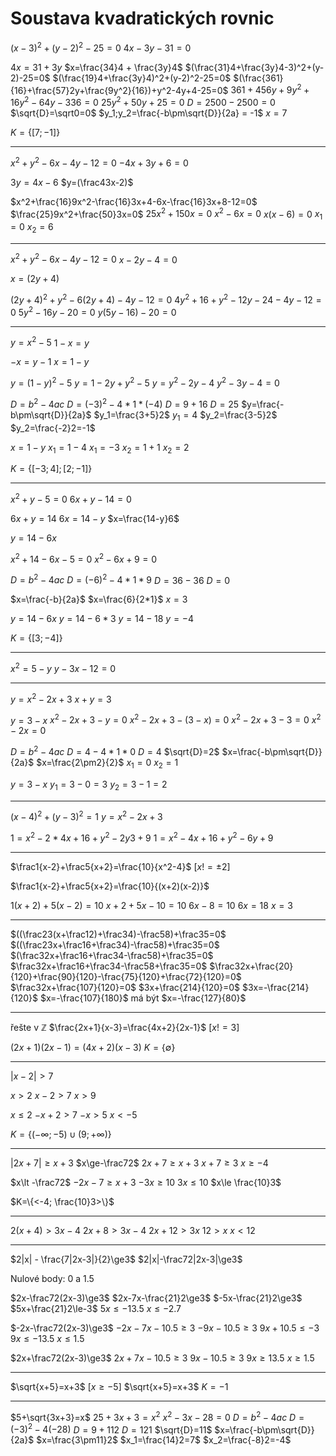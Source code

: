 # Soustava kvadratických rovnic
$(x-3)^2+(y-2)^2-25=0$
$4x-3y-31=0$

$4x=31+3y$
$x=\frac{34}4 + \frac{3y}4$
$(\frac{31}4+\frac{3y}4-3)^2+(y-2)-25=0$
$(\frac{19}4+\frac{3y}4)^2+(y-2)^2-25=0$
$(\frac{361}{16}+\frac{57}2y+\frac{9y^2}{16})+y^2-4y+4-25=0$
$361+456y+9y^2+16y^2-64y-336=0$
$25y^2+50y+25=0$
$D=2500-2500=0$
$\sqrt{D}=\sqrt0=0$
$y_1;y_2=\frac{-b\pm\sqrt{D}}{2a} = -1$
$x=7$

$K=\{[7;-1]\}$

---

$x^2+y^2-6x-4y-12=0$
$-4x+3y+6=0$

$3y=4x-6$
$y=(\frac43x-2)$

$x^2+\frac{16}9x^2-\frac{16}3x+4-6x-\frac{16}3x+8-12=0$
$\frac{25}9x^2+\frac{50}3x=0$
$25x^2+150x=0$
$x^2-6x=0$
$x(x-6)=0$
$x_1=0$
$x_2=6$

---

$x^2+y^2-6x-4y-12=0$
$x-2y-4=0$

$x=(2y+4)$

$(2y+4)^2+y^2-6(2y+4)-4y-12=0$
$4y^2+16+y^2-12y-24-4y-12=0$
$5y^2-16y-20=0$
$y(5y-16)-20=0$

---

$y=x^2-5$
$1-x=y$

$-x=y-1$
$x=1-y$

$y=(1-y)^2-5$
$y=1-2y+y^2-5$
$y=y^2-2y-4$
$y^2-3y-4=0$

$D=b^2-4ac$
$D=(-3)^2-4*1*(-4)$
$D=9+16$
$D=25$
$y=\frac{-b\pm\sqrt{D}}{2a}$
$y_1=\frac{3+5}2$
$y_1=4$
$y_2=\frac{3-5}2$
$y_2=\frac{-2}2=-1$

$x=1-y$
$x_1=1-4$
$x_1=-3$
$x_2=1+1$
$x_2=2$

$K=\{[-3;4];[2;-1]\}$

---

$x^2+y-5=0$
$6x+y-14=0$

$6x+y=14$
$6x=14-y$
$x=\frac{14-y}6$

$y=14-6x$

$x^2+14-6x-5=0$
$x^2-6x+9=0$

$D=b^2-4ac$
$D=(-6)^2-4*1*9$
$D=36-36$
$D=0$

$x=\frac{-b}{2a}$
$x=\frac{6}{2*1}$
$x=3$

$y=14-6x$
$y=14-6*3$
$y=14-18$
$y=-4$

$K=\{[3;-4]\}$

---

$x^2=5-y$
$y-3x-12=0$

---

$y=x^2-2x+3$
$x+y=3$

$y=3-x$
$x^2-2x+3-y=0$
$x^2-2x+3-(3-x)=0$
$x^2-2x+3-3=0$
$x^2-2x=0$

$D=b^2-4ac$
$D=4-4*1*0$
$D=4$
$\sqrt{D}=2$
$x=\frac{-b\pm\sqrt{D}}{2a}$
$x=\frac{2\pm2}{2}$
$x_1=0$
$x_2=1$

$y=3-x$
$y_1=3-0=3$
$y_2=3-1=2$

---

$(x-4)^2+(y-3)^2=1$
$y=x^2-2x+3$

$1=x^2-2*4x+16+y^2-2y3+9$
$1=x^2-4x+16+y^2-6y+9$

---

$\frac1{x-2}+\frac5{x+2}=\frac{10}{x^2-4}$
$[x!=\pm2]$

$\frac1{x-2}+\frac5{x+2}=\frac{10}{(x+2)(x-2)}$

$1(x+2)+5(x-2)=10$
$x+2+5x-10=10$
$6x-8=10$
$6x=18$
$x=3$

---

$((\frac23(x+\frac12)+\frac34)-\frac58)+\frac35=0$
$((\frac23x+\frac16+\frac34)-\frac58)+\frac35=0$
$(\frac32x+\frac16+\frac34-\frac58)+\frac35=0$
$\frac32x+\frac16+\frac34-\frac58+\frac35=0$
$\frac32x+\frac{20}{120}+\frac{90}{120}-\frac{75}{120}+\frac{72}{120}=0$
$\frac32x+\frac{107}{120}=0$
$3x+\frac{214}{120}=0$
$3x=-\frac{214}{120}$
$x=-\frac{107}{180}$
má být $x=-\frac{127}{80}$

---

řešte v $\mathbb{Z}$
$\frac{2x+1}{x-3}=\frac{4x+2}{2x-1}$
$[x!=3]$

$(2x+1)(2x-1)=(4x+2)(x-3)$
$K=\{\emptyset\}$

---

$|x-2|>7$

$x>2$
$x-2>7$
$x>9$

$x\le2$
$-x+2>7$
$-x>5$
$x<-5$

$K=\{(-\infty;-5)\cup(9;+\infty)\}$

---

$|2x+7|\ge x+3$
$x\ge-\frac72$
$2x+7\ge x+3$
$x+7\ge3$
$x\ge-4$

$x\lt -\frac72$
$-2x-7\ge x+3$
$-3x\ge 10$
$3x\le10$
$x\le \frac{10}3$

$K=\{<-4; \frac{10}3>\}$

---

$2(x+4)\gt3x-4$
$2x+8\gt3x-4$
$2x+12\gt3x$
$12\gt x$
$x\lt12$

---

$2|x| - \frac{7|2x-3|}{2}\ge3$
$2|x|-\frac72|2x-3|\ge3$

Nulové body: 0 a 1.5

$2x-\frac72(2x-3)\ge3$
$2x-7x-\frac{21}2\ge3$
$-5x-\frac{21}2\ge3$
$5x+\frac{21}2\le-3$
$5x\le-13.5$
$x\le-2.7$

$-2x-\frac72(2x-3)\ge3$
$-2x-7x-10.5\ge3$
$-9x-10.5\ge3$
$9x+10.5\le-3$
$9x\le-13.5$
$x\le1.5$

$2x+\frac72(2x-3)\ge3$
$2x+7x-10.5\ge3$
$9x-10.5\ge3$
$9x\ge13.5$
$x\ge1.5$

---

$\sqrt{x+5}=x+3$
$[x\ge-5]$
$\sqrt{x+5}=x+3$
$K={-1}$

---

$5+\sqrt{3x+3}=x$
$25+3x+3=x^2$
$x^2-3x-28=0$
$D=b^2-4ac$
$D=(-3)^2-4(-28)$
$D=9+112$
$D=121$
$\sqrt{D}=11$
$x=\frac{-b\pm\sqrt{D}}{2a}$
$x=\frac{3\pm11}2$
$x_1=\frac{14}2=7$
$x_2=\frac{-8}2=-4$

 